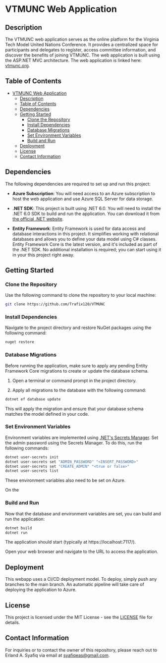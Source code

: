 # VTMUNC Web Application

## Description

The VTMUNC web application serves as the online platform for the Virginia Tech Model United Nations Conference. It provides a centralized space for participants and delegates to register, access committee information, and discover the benefits of joining VTMUNC. The web application is built using the ASP.NET MVC architecture. The web application is linked here: [vtmunc.org](https://vtmunc.org).

## Table of Contents

- [VTMUNC Web Application](#vtmunc-web-application)
  - [Description](#description)
  - [Table of Contents](#table-of-contents)
  - [Dependencies](#dependencies)
  - [Getting Started](#getting-started)
    - [Clone the Repository](#clone-the-repository)
    - [Install Dependencies](#install-dependencies)
    - [Database Migrations](#database-migrations)
    - [Set Environment Variables](#set-environment-variables)
    - [Build and Run](#build-and-run)
  - [Deployment](#deployment)
  - [License](#license)
  - [Contact Information](#contact-information)

## Dependencies

The following dependencies are required to set up and run this project:

- **Azure Subscription**: You will need access to an Azure subscription to host the web application and use Azure SQL Server for data storage.

- **.NET SDK**: This project is built using .NET 6.0. You will need to install the .NET 6.0 SDK to build and run the application. You can download it from [the official .NET website](https://dotnet.microsoft.com/download/dotnet/6.0).

- **Entity Framework**: Entity Framework is used for data access and database interactions in this project. It simplifies working with relational databases and allows you to define your data model using C# classes. Entity Framework Core is the latest version, and it's included as part of the .NET SDK. No additional installation is required; you can start using it in your this project right away.

## Getting Started

### Clone the Repository

Use the following command to clone the repository to your local machine:

```bash
git clone https://github.com/Trafix120/VTMUNC
```

### Install Dependencies

Navigate to the project directory and restore NuGet packages using the following command:

```bash
nuget restore
```

### Database Migrations

Before running the application, make sure to apply any pending Entity Framework Core migrations to create or update the database schema.

1. Open a terminal or command prompt in the project directory.

2. Apply all migrations to the database with the following command:

```bash
dotnet ef database update
```

This will apply the migration and ensure that your database schema matches the model defined in your code.

### Set Environment Variables

Environment variables are implemented using [.NET's Secrets Manager](https://learn.microsoft.com/en-us/aspnet/core/security/app-secrets?view=aspnetcore-7.0&tabs=windows). 
Set the admin password using the Secrets Manager. To do this, run the following commands:

```bash
dotnet user-secrets init
dotnet user-secrets set "ADMIN_PASSWORD" "<INSERT_PASSWORD>"
dotnet user-secrets set "CREATE_ADMIN" "<true or false>"
dotnet user-secrets list
```

These environment variables also need to be set on Azure.

On the 

### Build and Run

Now that the database and environment variables are set, you can build and run the application:

```bash
dotnet build
dotnet run
```

The application should start (typically at https://localhost:7117/).

Open your web browser and navigate to the URL to access the application.

## Deployment

This webapp uses a CI/CD deployment model. To deploy, simply push any branches to the main branch. An automatic pipeline will take care of deploying the application to Azure.

## License

This project is licensed under the MIT License - see the [LICENSE](https://github.com/Trafix120/VTMUNC/blob/main/LICENSE) file for details.

## Contact Information

For inquiries or to contact the owner of this repository, please reach out to Erland A. Syafiq via email at syafiqeas@gmail.com.